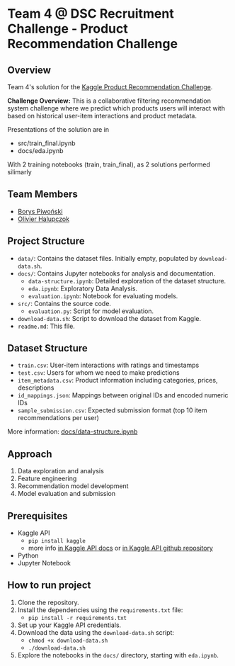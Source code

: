 # Team 4 @ DSC Recruitment Challenge - Product Recommendation Challenge

## Overview

Team 4's solution for the [Kaggle Product Recommendation Challenge](https://www.kaggle.com/competitions/product-recommendation-challenge/overview).

**Challenge Overview:**
This is a collaborative filtering recommendation system challenge where we predict which products users will interact with based on historical user-item interactions and product metadata.

Presentations of the solution are in 
- src/train_final.ipynb
- docs/eda.ipynb

With 2 training notebooks (train, train_final), as 2 solutions performed silimarly

## Team Members

- [Borys Piwoński](https://github.com/xowski22)
- [Olivier Halupczok](https://github.com/olivierhalupczok)

## Project Structure
- `data/`: Contains the dataset files. Initially empty, populated by `download-data.sh`.
- `docs/`: Contains Jupyter notebooks for analysis and documentation.
  - `data-structure.ipynb`: Detailed exploration of the dataset structure.
  - `eda.ipynb`: Exploratory Data Analysis.
  - `evaluation.ipynb`: Notebook for evaluating models.
- `src/`: Contains the source code.
  - `evaluation.py`: Script for model evaluation.
- `download-data.sh`: Script to download the dataset from Kaggle.
- `readme.md`: This file.

## Dataset Structure
- `train.csv`: User-item interactions with ratings and timestamps
- `test.csv`: Users for whom we need to make predictions  
- `item_metadata.csv`: Product information including categories, prices, descriptions
- `id_mappings.json`: Mappings between original IDs and encoded numeric IDs
- `sample_submission.csv`: Expected submission format (top 10 item recommendations per user)

More information: [docs/data-structure.ipynb](docs/data-structure.ipynb)

## Approach

1. Data exploration and analysis
2. Feature engineering
3. Recommendation model development
4. Model evaluation and submission

## Prerequisites

- Kaggle API
  - `pip install kaggle`
  - more info [in Kaggle API docs](https://www.kaggle.com/docs/api) or [in Kaggle API github repository](https://github.com/Kaggle/kaggle-api)
- Python
- Jupyter Notebook

## How to run project

1. Clone the repository.
2. Install the dependencies using the `requirements.txt` file:
   - `pip install -r requirements.txt`
3. Set up your Kaggle API credentials.
4. Download the data using the `download-data.sh` script:
    - `chmod +x download-data.sh`
    - `./download-data.sh`
5. Explore the notebooks in the `docs/` directory, starting with `eda.ipynb`.

